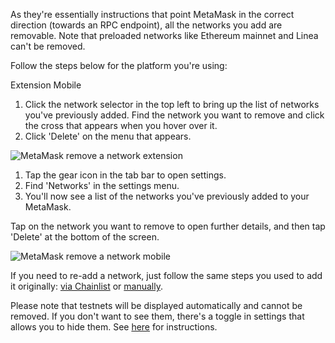 As they're essentially instructions that point MetaMask in the correct direction (towards an RPC endpoint), all the networks you add are removable. Note that preloaded networks like Ethereum mainnet and Linea can't be removed.


Follow the steps below for the platform you're using: 




Extension Mobile


1. Click the network selector in the top left to bring up the list of networks you've previously added. Find the network you want to remove and click the cross that appears when you hover over it.
2. Click 'Delete' on the menu that appears.


![MetaMask remove a network extension](https://support.metamask.io/hc/article_attachments/16924868288027)




1. Tap the gear icon in the tab bar to open settings.
2. Find 'Networks' in the settings menu.
3. You'll now see a list of the networks you've previously added to your MetaMask.


Tap on the network you want to remove to open further details, and then tap 'Delete' at the bottom of the screen. 


![MetaMask remove a network mobile](https://support.metamask.io/hc/article_attachments/16924868290843)




If you need to re-add a network, just follow the same steps you used to add it originally: [via Chainlist](https://support.metamask.io/hc/en-us/articles/360058992772-Add-a-network-using-Chainlist-Extension-or-Mobile-) or [manually](https://support.metamask.io/hc/en-us/articles/360043227612-How-to-add-a-custom-network-RPC).


Please note that testnets will be displayed automatically and cannot be removed. If you don't want to see them, there's a toggle in settings that allows you to hide them. See [here](https://support.metamask.io/hc/en-us/articles/13946422437147) for instructions. 

